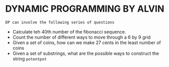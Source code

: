 # DYNAMIC PROGRAMMING BY ALVIN

`DP can involve the following series of questions`
- Calculate teh 40th number of the fibonacci sequence.
- Count the number of different ways to move through a 6 by 9 grid
- Given a set of coins, how can we make 27 cents in the least number of coins
- Given a set of substrings, what are the possible ways to construct the string `potentpot`
